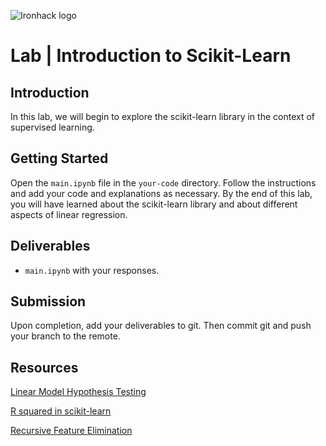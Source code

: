 ![Ironhack logo](https://i.imgur.com/1QgrNNw.png)

# Lab | Introduction to Scikit-Learn 


## Introduction

In this lab, we will begin to explore the scikit-learn library in the context of supervised learning.

## Getting Started

Open the `main.ipynb` file in the `your-code` directory. Follow the instructions and add your code and explanations as necessary. By the end of this lab, you will have learned about the scikit-learn library and about different aspects of linear regression.

## Deliverables

- `main.ipynb` with your responses.

## Submission

Upon completion, add your deliverables to git. Then commit git and push your branch to the remote.

## Resources

[Linear Model Hypothesis Testing](https://onlinecourses.science.psu.edu/stat501/node/297/)

[R squared in scikit-learn](https://scikit-learn.org/stable/modules/generated/sklearn.metrics.r2_score.html)

[Recursive Feature Elimination](https://scikit-learn.org/stable/modules/generated/sklearn.feature_selection.RFE.html)

